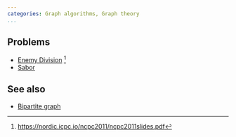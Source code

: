 ```yaml
---
categories: Graph algorithms, Graph theory
...
```


## Problems
- [Enemy Division](https://nordic.icpc.io/ncpc2011/ncpc2011problems.pdf) [^1]
- [Sabor](https://open.kattis.com/problems/sabor)

## See also
- [Bipartite graph]()


[^1]: <https://nordic.icpc.io/ncpc2011/ncpc2011slides.pdf>
